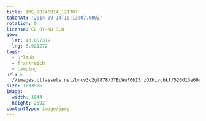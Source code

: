 ```yaml
---
title: IMG_20140914_121307
takenAt: '2014-09-14T10:13:07.000Z'
rotation: 0
license: CC BY-ND 3.0
geo:
  lat: 43.657319
  lng: 6.921272
tags:
  - urlaub
  - frankreich
  - camping
url: >-
  //images.ctfassets.net/bncv3c2gt878/3YEpWuF0bI5rzOZHivchkl/520d13e60e269167b573d9ad826915f7/img_20140914_121307_28031177000_o
size: 1033516
image:
  width: 1944
  height: 2592
contentType: image/jpeg
---
```


